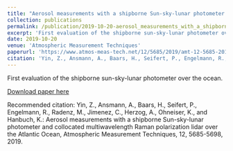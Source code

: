 ```yaml
---
title: "Aerosol measurements with a shipborne Sun-sky-lunar photometer and collocated multiwavelength Raman polarization lidar over the Atlantic Ocean"
collection: publications
permalink: /publication/2019-10-20-aerosol_measurements_with_a_shipborne_photometer
excerpt: 'First evaluation of the shipborne sun-sky-lunar photometer over the ocean.'
date: 2019-10-20
venue: 'Atmospheric Measurement Techniques'
paperurl: 'https://www.atmos-meas-tech.net/12/5685/2019/amt-12-5685-2019.pdf'
citation: 'Yin, Z., Ansmann, A., Baars, H., Seifert, P., Engelmann, R., Radenz, M., Jimenez, C., Herzog, A., Ohneiser, K., and Hanbuch, K.: Aerosol measurements with a shipborne Sun-sky-lunar photometer and collocated multiwavelength Raman polarization lidar over the Atlantic Ocean, Atmospheric Measurement Techniques, 12, 5685-5698, 2019.'
---
```

First evaluation of the shipborne sun-sky-lunar photometer over the ocean.

[Download paper here](https://www.atmos-meas-tech.net/12/5685/2019/amt-12-5685-2019.pdf)

Recommended citation: Yin, Z., Ansmann, A., Baars, H., Seifert, P., Engelmann, R., Radenz, M., Jimenez, C., Herzog, A., Ohneiser, K., and Hanbuch, K.: Aerosol measurements with a shipborne Sun-sky-lunar photometer and collocated multiwavelength Raman polarization lidar over the Atlantic Ocean, Atmospheric Measurement Techniques, 12, 5685-5698, 2019.